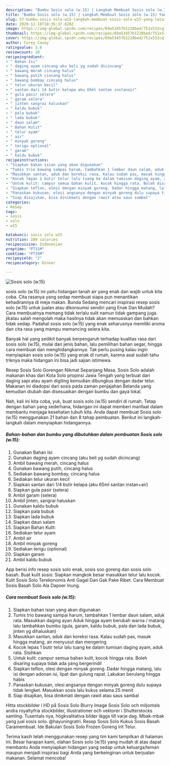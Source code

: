 ```yaml
---
description: "Bumbu Sosis solo (w.15) | Langkah Membuat Sosis solo (w.15) Yang Lezat"
title: "Bumbu Sosis solo (w.15) | Langkah Membuat Sosis solo (w.15) Yang Lezat"
slug: 57-bumbu-sosis-solo-w15-langkah-membuat-sosis-solo-w15-yang-lezat
date: 2020-12-16T10:35:37.620Z
image: https://img-global.cpcdn.com/recipes/69a53457b1228bed/751x532cq70/sosis-solo-w15-foto-resep-utama.jpg
thumbnail: https://img-global.cpcdn.com/recipes/69a53457b1228bed/751x532cq70/sosis-solo-w15-foto-resep-utama.jpg
cover: https://img-global.cpcdn.com/recipes/69a53457b1228bed/751x532cq70/sosis-solo-w15-foto-resep-utama.jpg
author: Corey Casey
ratingvalue: 3.6
reviewcount: 10
recipeingredient:
- " Bahan Isi"
- " daging ayam cincang aku beli yg sudah dicincang"
- " bawang merah cincang halus"
- " bawang putih cincang halus"
- " bawang bombay cincang halus"
- " telur ukuran kecil"
- " santan dari 14 butir kelapa aku 65ml santan instanair"
- " gula pasir selera"
- " garam selera"
- " jinten sangrai haluskan"
- " kaldu bubuk"
- " pala bubuk"
- " lada bubuk"
- " daun salam"
- " Bahan Kulit"
- " telur ayam"
- " air"
- " minyak goreng"
- " terigu optional"
- " garam"
- " kaldu bubuk"
recipeinstructions:
- "Siapkan bahan isian yang akan digunakan"
- "Tumis trio bawang sampai harum, tambahkan 1 lembar daun salam, aduk rata. Masukkan daging ayan Aduk hingga ayam berubah warna / matang lalu tambahkan bumbu (gula, garam, kaldu bubuk, pala dan lada bubuk, jinten yg dihaluskan)"
- "Masukkan santan, aduk dan koreksi rasa. Kalau sudah pas, masak hingga matang, air menyusut dan mengering"
- "Kocok lepas 1 butir telur lalu tuang ke dalam tumisan daging ayam, aduk rata. Sisihkan"
- "Untuk kulit: campur semua bahan kulit, kocok hingga rata. Boleh disaring supaya tidak ada yang bergerindil"
- "Siapkan teflon, olesi dengan minyak goreng. Dadar hingga matang, lalu isi dengan adonan isi, lipat dan gulung rapat. Lakukan berulang hingga habis"
- "Panaskan kukusan, olesi angsanya dengan minyak goreng dulu supaya tidak lengket. Masukkan sosis lalu kukus selama 25 menit"
- "Siap disajikan, bisa dinikmati dengan rawit atau saus sambal"
categories:
- Resep
tags:
- sosis
- solo
- w15

katakunci: sosis solo w15 
nutrition: 289 calories
recipecuisine: Indonesian
preptime: "PT31M"
cooktime: "PT35M"
recipeyield: "2"
recipecategory: Dinner

---
```



![Sosis solo (w.15)](https://img-global.cpcdn.com/recipes/69a53457b1228bed/751x532cq70/sosis-solo-w15-foto-resep-utama.jpg)


sosis solo (w.15) ini yaitu hidangan tanah air yang enak dan wajib untuk kita coba. Cita rasanya yang sedap membuat siapa pun menantikan kehadirannya di meja makan.
Bunda Sedang mencari inspirasi resep sosis solo (w.15) untuk jualan atau dikonsumsi sendiri yang Enak Dan Mudah? Cara membuatnya memang tidak terlalu sulit namun tidak gampang juga. jikalau salah mengolah maka hasilnya tidak akan memuaskan dan bahkan tidak sedap. Padahal sosis solo (w.15) yang enak seharusnya memiliki aroma dan cita rasa yang mampu memancing selera kita.

Banyak hal yang sedikit banyak berpengaruh terhadap kualitas rasa dari sosis solo (w.15), mulai dari jenis bahan, lalu pemilihan bahan segar, hingga cara membuat dan menghidangkannya. Tak perlu pusing kalau ingin menyiapkan sosis solo (w.15) yang enak di rumah, karena asal sudah tahu triknya maka hidangan ini bisa jadi sajian istimewa.

Resep Sosis Solo Gorengan Nikmat Sepanjang Masa. Sosis Solo adalah makanan khas dari Kota Solo propinsi Jawa Tengah yang terbuat dari daging sapi atau ayam digiling kemudian dibungkus dengan dadar telur. Makanan ini diadopsi dari sosis pada zaman penjajahan Belanda yang kemudian diubah dan disesuaikan dengan bumbu dan gaya lokal.


Nah, kali ini kita coba, yuk, buat sosis solo (w.15) sendiri di rumah. Tetap dengan bahan yang sederhana, hidangan ini dapat memberi manfaat dalam membantu menjaga kesehatan tubuh kita. Anda dapat membuat Sosis solo (w.15) menggunakan 21 bahan dan 8 tahap pembuatan. Berikut ini langkah-langkah dalam menyiapkan hidangannya.

<!--inarticleads1-->

##### Bahan-bahan dan bumbu yang dibutuhkan dalam pembuatan Sosis solo (w.15):

1. Gunakan  Bahan Isi:
1. Gunakan  daging ayam cincang (aku beli yg sudah dicincang)
1. Ambil  bawang merah, cincang halus
1. Gunakan  bawang putih, cincang halus
1. Sediakan  bawang bombay, cincang halus
1. Sediakan  telur ukuran kecil
1. Siapkan  santan dari 1/4 butir kelapa (aku 65ml santan instan+air)
1. Siapkan  gula pasir (selera)
1. Ambil  garam (selera)
1. Ambil  jinten, sangrai haluskan
1. Gunakan  kaldu bubuk
1. Siapkan  pala bubuk
1. Siapkan  lada bubuk
1. Siapkan  daun salam
1. Siapkan  Bahan Kulit:
1. Sediakan  telur ayam
1. Ambil  air
1. Ambil  minyak goreng
1. Sediakan  terigu (optional)
1. Siapkan  garam
1. Ambil  kaldu bubuk


App berisi info resep sosis solo enak, sosis soo goreng dan sosis solo basah. Buat kulit sosis: Siapkan mangkok besar masukkan telur lalu kocok. Kulit Sosis Solo Terekonomis Anti Gagal Dan Gak Pake Ribet. Cara Membuat Sosis Basah Solo Ala Dapoer Inung. 

<!--inarticleads2-->

##### Cara membuat Sosis solo (w.15):

1. Siapkan bahan isian yang akan digunakan
1. Tumis trio bawang sampai harum, tambahkan 1 lembar daun salam, aduk rata. Masukkan daging ayan Aduk hingga ayam berubah warna / matang lalu tambahkan bumbu (gula, garam, kaldu bubuk, pala dan lada bubuk, jinten yg dihaluskan)
1. Masukkan santan, aduk dan koreksi rasa. Kalau sudah pas, masak hingga matang, air menyusut dan mengering
1. Kocok lepas 1 butir telur lalu tuang ke dalam tumisan daging ayam, aduk rata. Sisihkan
1. Untuk kulit: campur semua bahan kulit, kocok hingga rata. Boleh disaring supaya tidak ada yang bergerindil
1. Siapkan teflon, olesi dengan minyak goreng. Dadar hingga matang, lalu isi dengan adonan isi, lipat dan gulung rapat. Lakukan berulang hingga habis
1. Panaskan kukusan, olesi angsanya dengan minyak goreng dulu supaya tidak lengket. Masukkan sosis lalu kukus selama 25 menit
1. Siap disajikan, bisa dinikmati dengan rawit atau saus sambal


Hitta stockbilder i HD på Sosis Solo Blurry Image Sosis Solo och miljontals andra royaltyfria stockbilder, illustrationer och vektorer i Shutterstocks samling. Tusentals nya, högkvalitativa bilder läggs till varje dag. Mbak-mbak yang jual sosis solo. @hayuningratri. Resep Sosis Solo Kukus Sosis Basah Caramembuat. Ide Bakulan Sosis Solo Frozen Goreng Irit Telur. 

Terima kasih telah menggunakan resep yang tim kami tampilkan di halaman ini. Besar harapan kami, olahan Sosis solo (w.15) yang mudah di atas dapat membantu Anda menyiapkan hidangan yang sedap untuk keluarga/teman maupun menjadi inspirasi bagi Anda yang berkeinginan untuk berjualan makanan. Selamat mencoba!
